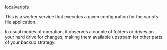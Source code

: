 ﻿localvariofs

This is a worker service that executes a given configuration for the 
variofs file application.

In usual modes of operation, it observes a couple of folders or drives
on your hard drive for changes, making them available upstream for other
parts of your backup strategy.
